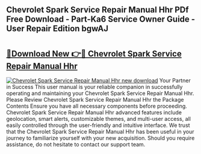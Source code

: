 ## Chevrolet Spark Service Repair Manual Hhr PDf Free Download - Part-Ka6 Service Owner Guide - User Repair Edition bgwAJ

# <h2><a href="http://bc54632.oget.top/?id=Chevrolet+Spark+Service+Repair+Manual+Hhr">🔗Download New 👉🔴 Chevrolet Spark Service Repair Manual Hhr</a></h2>

[![Chevrolet Spark Service Repair Manual Hhr new download](https://i.imgur.com/5g1atiW.png)](http://bc54632.oget.top/?id=Chevrolet+Spark+Service+Repair+Manual+Hhr)
Your Partner in Success This user manual is your reliable companion in successfully operating and maintaining your Chevrolet Spark Service Repair Manual Hhr. Please Review Chevrolet Spark Service Repair Manual Hhr the Package Contents Ensure you have all necessary components before proceeding. Chevrolet Spark Service Repair Manual Hhr advanced features include geolocation, smart alerts, customizable themes, and multi-user access, all easily controlled through the user-friendly and intuitive interface. We trust that the Chevrolet Spark Service Repair Manual Hhr has been useful in your journey to familiarize yourself with your new acquisition. Should you require assistance, do not hesitate to contact our support team.
